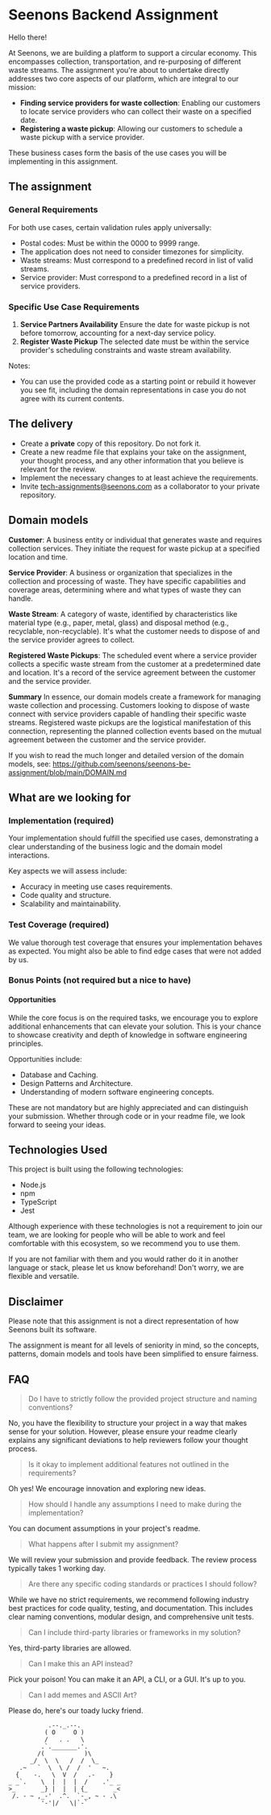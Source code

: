 # Seenons Backend Assignment

Hello there!

At Seenons, we are building a platform to support a circular economy. This encompasses collection, transportation, and
re-purposing of different waste streams. The assignment you're about to undertake directly addresses two core aspects of
our platform, which are integral to our mission:

- **Finding service providers for waste collection**:
  Enabling our customers to locate service providers who can collect their waste on a specified date.
- **Registering a waste pickup**:
  Allowing our customers to schedule a waste pickup with a service provider.

These business cases form the basis of the use cases you will be implementing in this assignment.

## The assignment

### General Requirements

For both use cases, certain validation rules apply universally:

- Postal codes: Must be within the 0000 to 9999 range.
- The application does not need to consider timezones for simplicity.
- Waste streams: Must correspond to a predefined record in list of valid streams.
- Service provider: Must correspond to a predefined record in a list of service providers.

### Specific Use Case Requirements

1. **Service Partners Availability**
   Ensure the date for waste pickup is not before tomorrow, accounting for a next-day service policy.
2. **Register Waste Pickup**
   The selected date must be within the service provider's scheduling constraints and waste stream availability.

Notes:

- You can use the provided code as a starting point or rebuild it however you see fit, including the domain
  representations in case you do not agree with its current contents.

## The delivery

- Create a **private** copy of this repository. Do not fork it.
- Create a new readme file that explains your take on the assignment, your thought process, and any other information
  that you believe is relevant for the review.
- Implement the necessary changes to at least achieve the requirements.
- Invite <tech-assignments@seenons.com> as a collaborator to your private repository.

## Domain models

**Customer**: A business entity or individual that generates waste and requires collection services. They initiate the
request for waste pickup at a specified location and time.

**Service Provider**: A business or organization that specializes in the collection and processing of waste. They have
specific capabilities and coverage areas, determining where and what types of waste they can handle.

**Waste Stream**: A category of waste, identified by characteristics like material type (e.g., paper, metal, glass) and
disposal method (e.g., recyclable, non-recyclable). It's what the customer needs to dispose of and the service provider
agrees to collect.

**Registered Waste Pickups**: The scheduled event where a service provider collects a specific waste stream from the
customer at a predetermined date and location. It's a record of the service agreement between the customer and the
service provider.

**Summary**
In essence, our domain models create a framework for managing waste collection and processing. Customers looking to
dispose of waste connect with service providers capable of handling their specific waste streams. Registered waste
pickups are the logistical manifestation of this connection, representing the planned collection events based on the
mutual agreement between the customer and the service provider.

If you wish to read the much longer and detailed version of the domain models,
see: <https://github.com/seenons/seenons-be-assignment/blob/main/DOMAIN.md>

## What are we looking for

### Implementation (required)

Your implementation should fulfill the specified use cases, demonstrating a clear understanding of the business logic
and the domain model interactions.

Key aspects we will assess include:

- Accuracy in meeting use cases requirements.
- Code quality and structure.
- Scalability and maintainability.

### Test Coverage (required)

We value thorough test coverage that ensures your implementation behaves as expected.
You might also be able to find edge cases that were not added by us.

### Bonus Points (not required but a nice to have)

#### Opportunities

While the core focus is on the required tasks, we encourage you to explore additional enhancements that can elevate your
solution. This is your chance to showcase creativity and depth of knowledge in software engineering principles.

Opportunities include:

- Database and Caching.
- Design Patterns and Architecture.
- Understanding of modern software engineering concepts.

These are not mandatory but are highly appreciated and can distinguish your submission. Whether through code or in your
readme file, we look forward to seeing your ideas.

## Technologies Used

This project is built using the following technologies:

- Node.js
- npm
- TypeScript
- Jest

Although experience with these technologies is not a requirement to join our team, we are looking for people who will be able to work and feel comfortable with this ecosystem, so we recommend you to use them.

If you are not familiar with them and you would rather do it in another language or stack, please let us know beforehand!
Don't worry, we are flexible and versatile.

## Disclaimer

Please note that this assignment is not a direct representation of how Seenons built its software.

The assignment is meant for all levels of seniority in mind, so the concepts, patterns, domain models and tools have
been simplified to ensure fairness.

## FAQ

> Do I have to strictly follow the provided project structure and naming conventions?

No, you have the flexibility to structure your project in a way that makes sense for your solution. However, please
ensure your readme clearly explains any significant deviations to help reviewers follow your thought process.

> Is it okay to implement additional features not outlined in the requirements?

Oh yes! We encourage innovation and exploring new ideas.

> How should I handle any assumptions I need to make during the implementation?

You can document assumptions in your project's readme.

> What happens after I submit my assignment?

We will review your submission and provide feedback. The review process typically takes 1 working day.

> Are there any specific coding standards or practices I should follow?

While we have no strict requirements, we recommend following industry best practices for code quality, testing, and
documentation. This includes clear naming conventions, modular design, and comprehensive unit tests.

> Can I include third-party libraries or frameworks in my solution?

Yes, third-party libraries are allowed.

> Can I make this an API instead?

Pick your poison! You can make it an API, a CLI, or a GUI. It's up to you.

> Can I add memes and ASCII Art?

Please do, here's our toady lucky friend.

```
           .--._.--.
          ( O     O )
          /   . .   \
         .`._______.'.
        /(           )\
      _/  \  \   /  /  \_
   .~   `  \  \ /  /  '   ~.
  {    -.   \  V  /   .-    }
_ _`.    \  |  |  |  /    .'_ _
>_       _} |  |  | {_       _<
 /. - ~ ,_-'  .^.  `-_, ~ - .\
         '-'|/   \|`-`
```
